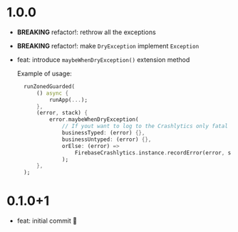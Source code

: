 # 1.0.0

- **BREAKING** refactor!: rethrow all the exceptions
- **BREAKING** refactor!: make `DryException` implement `Exception`
- feat: introduce `maybeWhenDryException()` extension method
  
  Example of usage:
  ```dart
    runZonedGuarded(
        () async {
            runApp(...);
        },
        (error, stack) {
            error.maybeWhenDryException(
                // If yout want to log to the Crashlytics only fatal exceptions
                businessTyped: (error) {},
                businessUntyped: (error) {},
                orElse: (error) =>
                    FirebaseCrashlytics.instance.recordError(error, stack),
                );
        },
    );
  ```

# 0.1.0+1

- feat: initial commit 🎉
